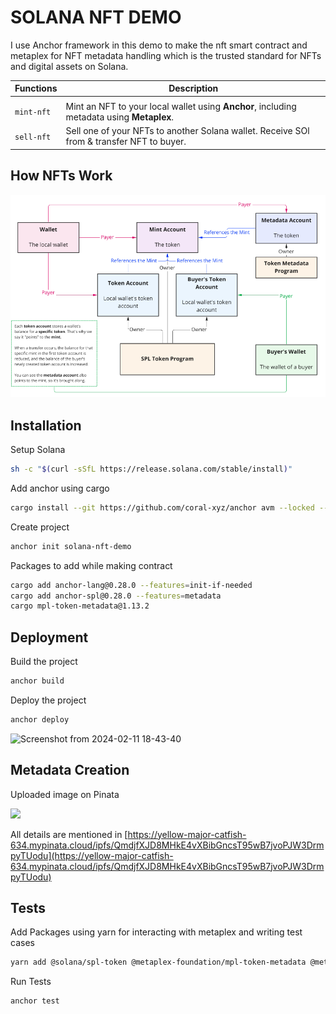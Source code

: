 
# SOLANA NFT DEMO



I use Anchor framework in this demo to make the nft smart contract and metaplex for NFT metadata handling which is the trusted standard for NFTs and digital assets on Solana.

| Functions        | Description                                                |
| ------------------ | ---------------------------------------------------------- |
|| 
| `mint-nft` | Mint an NFT to your local wallet using **Anchor**, including metadata using **Metaplex**. |
| `sell-nft` | Sell one of your NFTs to another Solana wallet. Receive SOl from & transfer NFT to buyer. |

## How NFTs Work
![](NftFlow.png)


## Installation

Setup Solana

```bash
sh -c "$(curl -sSfL https://release.solana.com/stable/install)"
```
Add anchor using cargo
```bash
cargo install --git https://github.com/coral-xyz/anchor avm --locked --force
```
Create project
```bash
anchor init solana-nft-demo
```
Packages to add while making contract

```bash
cargo add anchor-lang@0.28.0 --features=init-if-needed
cargo add anchor-spl@0.28.0 --features=metadata
cargo mpl-token-metadata@1.13.2

```

## Deployment

Build the project
```bash
anchor build
```

 Deploy the project
```bash
anchor deploy
```
![Screenshot from 2024-02-11 18-43-40](https://github.com/akasharora963/solana-nft/assets/45670997/5ba5abb4-5e81-47c0-ac38-3b67897127c8)


## Metadata Creation

Uploaded image on Pinata 

![](https://yellow-major-catfish-634.mypinata.cloud/ipfs/QmbGENpJgZt8hbHhy3XofuDsgR2kNVE6i2ey3zZEnSGBaL)

All details are mentioned in 
[https://yellow-major-catfish-634.mypinata.cloud/ipfs/QmdjfXJD8MHkE4vXBibGncsT95wB7jvoPJW3DrmpyTUodu](https://yellow-major-catfish-634.mypinata.cloud/ipfs/QmdjfXJD8MHkE4vXBibGncsT95wB7jvoPJW3DrmpyTUodu)

## Tests
Add  Packages using yarn for interacting with metaplex and writing test cases
```bash
yarn add @solana/spl-token @metaplex-foundation/mpl-token-metadata @metaplex-foundation/umi @metaplex-foundation/umi-bundle-defaults @metaplex-foundation/umi-signer-wallet-adapters
```
Run Tests
```bash
anchor test
```
